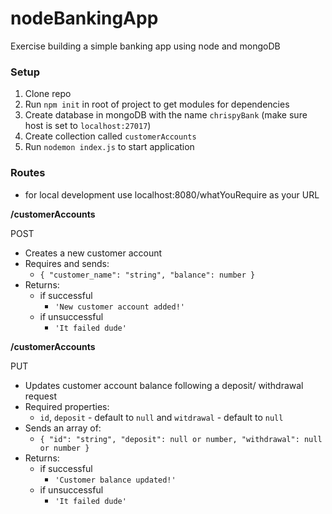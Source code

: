 # nodeBankingApp
Exercise building a simple banking app using node and mongoDB

### Setup

1. Clone repo
2. Run `npm init` in root of project to get modules for dependencies
3. Create database in mongoDB with the name `chrispyBank` (make sure host is set to `localhost:27017`) 
4. Create collection called `customerAccounts`
5. Run `nodemon index.js` to start application

### Routes
- for local development use localhost:8080/whatYouRequire as your URL

**/customerAccounts**

POST
- Creates a new customer account
- Requires and sends: 
  - `{ "customer_name": "string", "balance": number }`
- Returns:
	- if successful
		- `'New customer account added!'`  
	- if unsuccessful 
		- `'It failed dude'`
    
**/customerAccounts**

PUT
- Updates customer account balance following a deposit/ withdrawal request
- Required properties:
    - `id`, `deposit` - default to `null` and `witdrawal` - default to `null`
- Sends an array of:
    - `{ "id": "string", "deposit": null or number, "withdrawal": null or number }` 
- Returns:
	- if successful
		- `'Customer balance updated!'`  
	- if unsuccessful 
		- `'It failed dude'`
